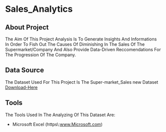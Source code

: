 # Sales_Analytics
## About Project
The Aim Of This Project Analysis Is To Generate Insights And Informations In Order To Fish Out The Causes Of Diminishing In The Sales Of The Supermarket/Company And Also Provide Data-Driven Reccomendations For The Progression Of The Company.
## Data Source
The Dataset Used For This Project Is The Super-market_Sales new Dataset
[Download-Here](https://github.com/user-attachments/files/18079712/supermarket_sales.new.xlsx)
## Tools
The Tools Used In The Analyzing Of This Dataset Are:
- Microsoft Excel
(https\\:www.Microsoft.com)
